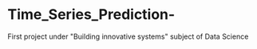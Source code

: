 # Time_Series_Prediction-
First project under "Building innovative systems" subject of Data Science 
